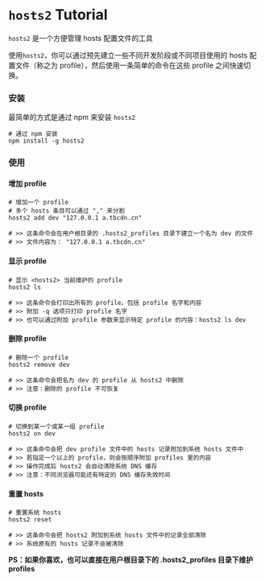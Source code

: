 # `hosts2` Tutorial

`hosts2` 是一个方便管理 hosts 配置文件的工具

使用`hosts2`，你可以通过预先建立一些不同开发阶段或不同项目使用的 hosts 配置文件（称之为 profile），然后使用一条简单的命令在这些 profile 之间快速切换。

### 安装

最简单的方式是通过 npm 来安装 `hosts2`

	# 通过 npm 安装
	npm install -g hosts2
	
### 使用

#### 增加 profile

	# 增加一个 profile
	# 多个 hosts 条目可以通过 "," 来分割
	hosts2 add dev "127.0.0.1 a.tbcdn.cn"
	
	# >> 这条命令会在用户根目录的 .hosts2_profiles 目录下建立一个名为 dev 的文件
	# >> 文件内容为：	"127.0.0.1 a.tbcdn.cn"

#### 显示 profile

	# 显示 <hosts2> 当前维护的 profile
	hosts2 ls
	
	# >> 这条命令会打印出所有的 profile，包括 profile 名字和内容
	# >> 附加 -q 选项只打印 profile 名字
	# >> 也可以通过附加 profile 参数来显示特定 profile 的内容：hosts2 ls dev
	
#### 删除 profile
	
	# 删除一个 profile
	hosts2 remove dev
	
	# >> 这条命令会把名为 dev 的 profile 从 hosts2 中删除
	# >> 注意：删除的 profile 不可恢复
	
#### 切换 profile
	
	# 切换到某一个或某一组 profile
	hosts2 on dev
	
	# >> 这条命令会把 dev profile 文件中的 hosts 记录附加到系统 hosts 文件中
	# >> 若指定一个以上的 profile，则会按顺序附加 profiles 里的内容
	# >> 操作完成后 hosts2 会自动清除系统 DNS 缓存
	# >> 注意：不同浏览器可能还有特定的 DNS 缓存失效时间
	
#### 重置 hosts

	# 重置系统 hosts
	hosts2 reset
	
	# >> 这条命令会把 hosts2 附加到系统 hosts 文件中的记录全部清除
	# >> 系统原有的 hosts 记录不会被清除


**PS：如果你喜欢，也可以直接在用户根目录下的 .hosts2_profiles 目录下维护 profiles**
